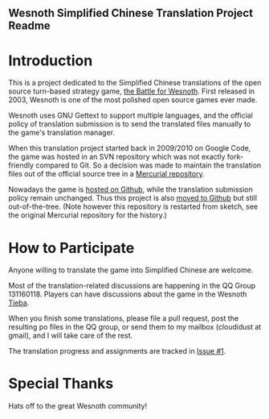 Wesnoth Simplified Chinese Translation Project Readme
-----------------------------------------------------

# Introduction

This is a project dedicated to the Simplified Chinese translations of the open source turn-based strategy game, [the Battle for Wesnoth](http://wesnoth.org). First released in 2003, Wesnoth is one of the most polished open source games ever made.

Wesnoth uses GNU Gettext to support multiple languages, and the official policy of translation submission is to send the translated files manually to the game's translation manager.

When this translation project started back in 2009/2010 on Google Code, the game was hosted in an SVN repository which was not exactly fork-friendly compared to Git. So a decision was made to maintain the translation files out of the official source tree in a [Mercurial repository](https://code.google.com/p/wesnoth-translation-cn).

Nowadays the game is [hosted on Github](https://https://github.com/wesnoth/wesnoth), while the translation submission policy remain unchanged. Thus this project is also [moved to Github](https://https://github.com/CloudiDust/wesnoth-cn) but still out-of-the-tree. (Note however this repository is restarted from sketch, see the original Mercurial repository for the history.)

# How to Participate

Anyone willing to translate the game into Simplified Chinese are welcome.

Most of the translation-related discussions are happening in the QQ Group 131160118. Players can have discussions about the game in the Wesnoth [Tieba](http://tieba.baidu.com/f?kw=%E9%9F%A6%E8%AF%BA%E4%B9%8B%E6%88%98&ie=utf-8).

When you finish some translations, please file a pull request, post the resulting po files in the QQ group, or send them to my mailbox (cloudidust at gmail), and I will take care of the rest.

The translation progress and assignments are tracked in [Issue #1](https://github.com/CloudiDust/wesnoth-cn/issues/1).

# Special Thanks

Hats off to the great Wesnoth community!
